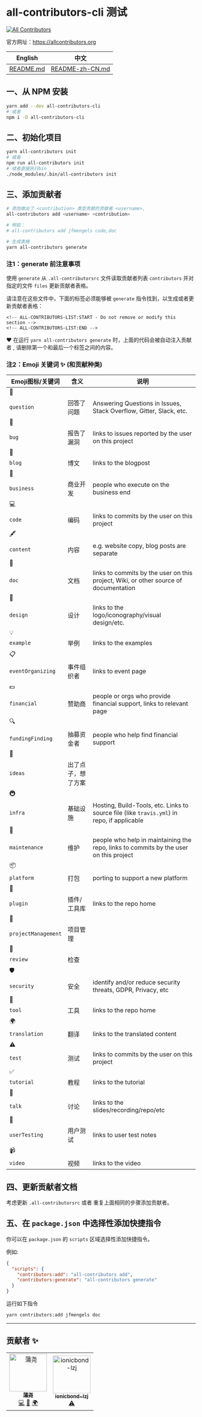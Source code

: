 # all-contributors-cli 测试
[![All Contributors](https://img.shields.io/badge/all_contributors-2-orange.svg?style=flat-square)](#contributors-)

官方网址：https://allcontributors.org

English | 中文
-|-
[README.md](#)|[README-zh-CN.md](README-zh-CN.md)

## 一、从 NPM 安装

 ```bash
yarn add --dev all-contributors-cli 
# 或者
npm i -D all-contributors-cli
```

## 二、初始化项目

```bash
yarn all-contributors init
# 或者
npm run all-contributors init
# 或者直接执行bin
./node_modules/.bin/all-contributors init
```

## 三、添加贡献者

```bash
# 添加做出了 <contribution> 类型贡献的贡献者 <username>, 
all-contributors add <username> <contribution>

# 例如：
# all-contributors add jfmengels code,doc

# 生成表格
yarn all-contributors generate
```

### 注1：generate 前注意事项

使用 `generate` 从 `.all-contributorsrc` 文件读取贡献者列表 `contributors` 并对指定的文件 `files` 更新贡献者表格。

请注意在这些文件中，下面的标签必须能够被 `generate` 指令找到，以生成或者更新贡献者表格：

```
<!-- ALL-CONTRIBUTORS-LIST:START - Do not remove or modify this section -->
<!-- ALL-CONTRIBUTORS-LIST:END -->
```
&hearts; 在运行 `yarn all-contributors generate` 时，上面的代码会被自动注入贡献者 , 请删除第一个和最后一个标签之间的内容。

### 注2：Emoji 关键词 ✨ (和贡献种类)

| Emoji图标/关键词 | 含义 | 说明 |
| --- | --- | --- |
| 💬
`question` | 回答了问题 | Answering Questions in Issues, Stack Overflow, Gitter, Slack, etc. |
| 🐛
`bug` | 报告了漏洞 | links to issues reported by the user on this project |
| 📝
`blog` | 博文 | links to the blogpost |
| 💼
`business` | 商业开发 | people who execute on the business end |
| 💻
`code` | 编码 | links to commits by the user on this project |
| 🖋
`content` | 内容 | e.g. website copy, blog posts are separate |
| 📖
`doc` | 文档 | links to commits by the user on this project, Wiki, or other source of documentation |
| 🎨
`design` | 设计 | links to the logo/iconography/visual design/etc. |
| 💡
`example` | 举例 | links to the examples |
| 📋
`eventOrganizing` | 事件组织者 | links to event page |
| 💵
`financial` | 赞助商 | people or orgs who provide financial support, links to relevant page |
| 🔍
`fundingFinding` | 抽募资金者 | people who help find financial support |
| 🤔
`ideas` | 出了点子，想了方案 |  |
| 🚇
`infra` | 基础设施 | Hosting, Build-Tools, etc. Links to source file (like `travis.yml`) in repo, if applicable |
| 🚧
`maintenance` | 维护 | people who help in maintaining the repo, links to commits by the user on this project |
| 📦
`platform` | 打包 | porting to support a new platform |
| 🔌
`plugin` | 插件/工具库 | links to the repo home |
| 📆
`projectManagement` | 项目管理 |  |
| 👀
`review` | 检查 |  |
| 🛡️
`security` | 安全 | identify and/or reduce security threats, GDPR, Privacy, etc |
| 🔧
`tool` | 工具 | links to the repo home |
| 🌍
`translation` | 翻译 | links to the translated content |
| ⚠️
`test` | 测试 | links to commits by the user on this project |
| ✅
`tutorial` | 教程 | links to the tutorial |
| 📢
`talk` | 讨论 | links to the slides/recording/repo/etc |
| 📓
`userTesting` | 用户测试 | links to user test notes |
| 📹
`video` | 视频 | links to the video |


## 四、更新贡献者文档

考虑更新 `.all-contributorsrc` 或者 重复上面相同的步骤添加贡献者。

## 五、在 `package.json` 中选择性添加快捷指令

你可以在 `package.json` 的 `scripts` 区域选择性添加快捷指令。

例如:
```json
{
  "scripts": {
    "contributors:add": "all-contributors add",
    "contributors:generate": "all-contributors generate"
  }
}
```
运行如下指令
```bash
yarn contributors:add jfmengels doc
```

* * *

## 贡献者 ✨

<!-- ALL-CONTRIBUTORS-LIST:START - Do not remove or modify this section -->
<!-- prettier-ignore-start -->
<!-- markdownlint-disable -->
<table>
  <tr>
    <td align="center"><a href="https://github.com/Allenem"><img src="https://avatars1.githubusercontent.com/u/33366355?v=4" width="100px;" alt="蒲尧"/><br /><sub><b>蒲尧</b></sub></a><br /><a href="https://github.com/Allenem/all-contributors-cli-test/commits?author=Allenem" title="Code">💻</a> <a href="https://github.com/Allenem/all-contributors-cli-test/commits?author=Allenem" title="Documentation">📖</a> <a href="#translation-Allenem" title="Translation">🌍</a></td>
    <td align="center"><a href="https://github.com/ionicbond-lzj"><img src="https://avatars0.githubusercontent.com/u/45113875?v=4" width="100px;" alt="ionicbond-lzj"/><br /><sub><b>ionicbond-lzj</b></sub></a><br /><a href="https://github.com/Allenem/all-contributors-cli-test/commits?author=ionicbond-lzj" title="Tests">⚠️</a></td>
  </tr>
</table>

<!-- markdownlint-enable -->
<!-- prettier-ignore-end -->
<!-- ALL-CONTRIBUTORS-LIST:END -->